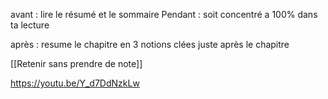 avant : lire le résumé et le sommaire
Pendant : soit concentré a 100% dans ta lecture

après : resume le chapitre en 3 notions clées juste après le chapitre

[[Retenir sans prendre de note]]

https://youtu.be/Y_d7DdNzkLw